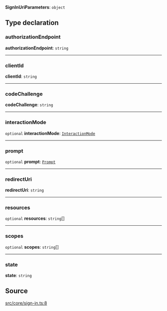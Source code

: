 **SignInUriParameters**: `object`

## Type declaration

### authorizationEndpoint

**authorizationEndpoint**: `string`

---

### clientId

**clientId**: `string`

---

### codeChallenge

**codeChallenge**: `string`

---

### interactionMode

`optional` **interactionMode**: [`InteractionMode`](type-alias.InteractionMode.md)

---

### prompt

`optional` **prompt**: [`Prompt`](../enumerations/enumeration.Prompt.md)

---

### redirectUri

**redirectUri**: `string`

---

### resources

`optional` **resources**: `string`[]

---

### scopes

`optional` **scopes**: `string`[]

---

### state

**state**: `string`

## Source

[src/core/sign-in.ts:8](https://github.com/logto-io/js/blob/d2c2dce/packages/js/src/core/sign-in.ts#L8)
